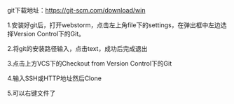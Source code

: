 git下载地址：https://git-scm.com/download/win

1.安装好git后，打开webstorm，点击左上角file下的settings，在弹出框中左边选择Version Control下的Git。

2.将git的安装路径输入，点击text，成功后完成退出

3.点击上方VCS下的Checkout from Version Control下的Git

4.输入SSH或HTTP地址然后Clone

5.可以右键文件了